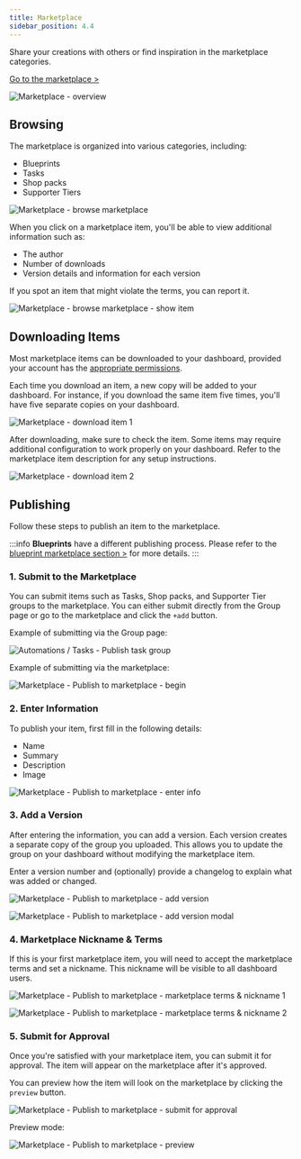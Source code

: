 ```yaml
---
title: Marketplace
sidebar_position: 4.4
---
```


Share your creations with others or find inspiration in the marketplace categories.

[Go to the marketplace >](https://dash.gameserverapp.com/marketplace)

![Marketplace - overview](/img/dashboard/marketplace/marketplace_overview.jpg)

## Browsing

The marketplace is organized into various categories, including:

- Blueprints
- Tasks
- Shop packs
- Supporter Tiers

![Marketplace - browse marketplace](/img/dashboard/marketplace/marketplace_category_example.jpg)

When you click on a marketplace item, you'll be able to view additional information such as:

- The author
- Number of downloads
- Version details and information for each version

If you spot an item that might violate the terms, you can report it.

![Marketplace - browse marketplace - show item](/img/dashboard/marketplace/browse_marketplace.jpg)

## Downloading Items

Most marketplace items can be downloaded to your dashboard, provided your account has the [appropriate permissions](/dashboard/admin_teams#team-permissions).

Each time you download an item, a new copy will be added to your dashboard. For instance, if you download the same item five times, you'll have five separate copies on your dashboard.

![Marketplace - download item 1](/img/dashboard/marketplace/download_item_1.jpg)

After downloading, make sure to check the item. Some items may require additional configuration to work properly on your dashboard. Refer to the marketplace item description for any setup instructions.

![Marketplace - download item 2](/img/dashboard/marketplace/download_item_2.jpg)

## Publishing

Follow these steps to publish an item to the marketplace.

:::info
**Blueprints** have a different publishing process. Please refer to the [blueprint marketplace section >](/dashboard/blueprints/how-to/publish_blueprint_on_marketplace) for more details.
:::

### 1. Submit to the Marketplace

You can submit items such as Tasks, Shop packs, and Supporter Tier groups to the marketplace. You can either submit directly from the Group page or go to the marketplace and click the `+add` button.

Example of submitting via the Group page:

![Automations / Tasks - Publish task group](/img/dashboard/automate_tasks/publish_task_group.jpg)

Example of submitting via the marketplace:

![Marketplace - Publish to marketplace - begin](/img/dashboard/marketplace/publish_to_marketplace_1.jpg)

### 2. Enter Information

To publish your item, first fill in the following details:

- Name
- Summary
- Description
- Image

![Marketplace - Publish to marketplace - enter info](/img/dashboard/marketplace/publish_to_marketplace_2.jpg)

### 3. Add a Version

After entering the information, you can add a version. Each version creates a separate copy of the group you uploaded. This allows you to update the group on your dashboard without modifying the marketplace item.

Enter a version number and (optionally) provide a changelog to explain what was added or changed.

![Marketplace - Publish to marketplace - add version](/img/dashboard/marketplace/publish_to_marketplace_3.jpg)

![Marketplace - Publish to marketplace - add version modal](/img/dashboard/marketplace/publish_to_marketplace_4.jpg)

### 4. Marketplace Nickname & Terms

If this is your first marketplace item, you will need to accept the marketplace terms and set a nickname. This nickname will be visible to all dashboard users.

![Marketplace - Publish to marketplace - marketplace terms & nickname 1](/img/dashboard/marketplace/publish_to_marketplace_5_1.jpg)

![Marketplace - Publish to marketplace - marketplace terms & nickname 2](/img/dashboard/marketplace/publish_to_marketplace_5_2.jpg)

### 5. Submit for Approval

Once you're satisfied with your marketplace item, you can submit it for approval. The item will appear on the marketplace after it's approved.

You can preview how the item will look on the marketplace by clicking the `preview` button.

![Marketplace - Publish to marketplace - submit for approval](/img/dashboard/marketplace/publish_to_marketplace_6.jpg)

Preview mode:

![Marketplace - Publish to marketplace - preview](/img/dashboard/marketplace/publish_to_marketplace_7.jpg)
